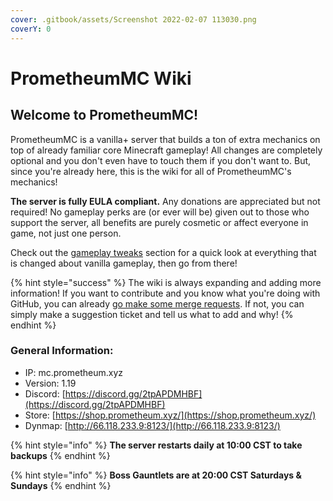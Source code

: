 ```yaml
---
cover: .gitbook/assets/Screenshot 2022-02-07 113030.png
coverY: 0
---
```


# PrometheumMC Wiki

## Welcome to PrometheumMC!

PrometheumMC is a vanilla+ server that builds a ton of extra mechanics on top of already familiar core Minecraft gameplay! All changes are completely optional and you don't even have to touch them if you don't want to. But, since you're already here, this is the wiki for all of PrometheumMC's mechanics!

**The server is fully EULA compliant.** Any donations are appreciated but not required! No gameplay perks are (or ever will be) given out to those who support the server, all benefits are purely cosmetic or affect everyone in game, not just one person.

Check out the [gameplay tweaks](guides/gameplay-tweaks-and-additions/) section for a quick look at everything that is changed about vanilla gameplay, then go from there!&#x20;

{% hint style="success" %}
The wiki is always expanding and adding more information! If you want to contribute and you know what you're doing with GitHub, you can already [go make some merge requests](https://github.com/PugglesLesser/PrometheumMC-wiki). If not, you can simply make a suggestion ticket and tell us what to add and why!
{% endhint %}

### General Information:

* IP: mc.prometheum.xyz
* Version: 1.19&#x20;
* Discord: [https://discord.gg/2tpAPDMHBF](https://discord.gg/2tpAPDMHBF)
* Store: [https://shop.prometheum.xyz/](https://shop.prometheum.xyz/)
* Dynmap: [http://66.118.233.9:8123/](http://66.118.233.9:8123/)

{% hint style="info" %}
**The server restarts daily at 10:00 CST to take backups**
{% endhint %}

{% hint style="info" %}
**Boss Gauntlets are at 20:00 CST Saturdays & Sundays**
{% endhint %}





